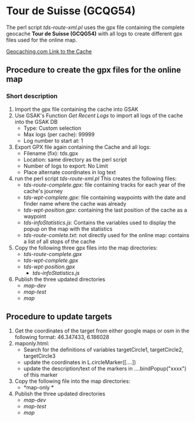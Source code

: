 Tour de Suisse (GCQG54)
=======================
The perl script *tds-route-xml.pl* uses the gpx file containing the complete geocache **Tour de Suisse (GCQG54)** with all logs to create different gpx files used for the online map.

[Geocaching.com Link to the Cache](http://coord.info/GCQG54)

Procedure to create the gpx files for the online map
----------------------------------------------------
### Short description

1.  Import the gpx file containing the cache into GSAK
2.  Use GSAK's Function *Get Recent Logs* to import all logs of the cache into the GSAK DB
    - Type: Custom selection
    - Max logs (per cache): 99999
    - Log number to start at: 1
3.  Export GPX file again containing the Cache and all logs:
    - Filename (fix): tds.gpx
    - Location: same directory as the perl script
    - Number of logs to export: No Limit
    - Place alternate coordinates in log text
4.  run the perl script *tds-route-xml.pl*
    This creates the following files:
    - *tds-route-complete.gpx*: file containing tracks for each year of the cache's journey
    - *tds-wpt-complete.gpx*:  file containing waypoints with the date and finder name where the cache was already
    - *tds-wpt-position.gpx*:  containing the last position of the cache as a waypoint
    - *tds-infoStatistics.js*: Contains the variables used to display the popup on the map with the statistics
    - *tds-route-comlete.txt*: not directly used for the online map: contains a list of all stops of the cache
5.  Copy the following three gpx files into the map directories:
    - *tds-route-complete.gpx*
    - *tds-wpt-complete.gpx*
    - *tds-wpt-position.gpx*
	  - *tds-infoStatistics.js*
6.  Publish the three updated directories
    - *map-dev*
    - *map-test*
    - *map*

Procedure to update targets
----------------------------------------------------
1.  Get the coordinates of the target from either google maps or osm in the following format:
    46.347433, 6.186028
2.  maponly.html: 
    - Search for the definitions of variables targetCircle1, targetCircle2, targetCircle3
    - update the coordinates in L.circleMarker([....])
    - update the description/text of the markers in ....bindPopup("xxxx") of this marker
3.  Copy the following file into the map directories:
    - *map-only *
4.  Publish the three updated directories
    - *map-dev*
    - *map-test*
    - *map*
